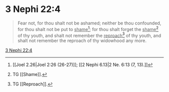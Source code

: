 # 3 Nephi 22:4

> Fear not, for thou shalt not be ashamed; neither be thou confounded, for thou shalt not be put to <u>shame</u>[^a]; for thou shalt forget the <u>shame</u>[^b] of thy youth, and shalt not remember the <u>reproach</u>[^c] of thy youth, and shalt not remember the reproach of thy widowhood any more.

[3 Nephi 22:4](https://www.churchofjesuschrist.org/study/scriptures/bofm/3-ne/22?lang=eng&id=p4#p4)


[^a]: [[Joel 2.26|Joel 2:26 (26-27)]]; [[2 Nephi 6.13|2 Ne. 6:13 (7, 13).]]
[^b]: TG [[Shame]].
[^c]: TG [[Reproach]].
